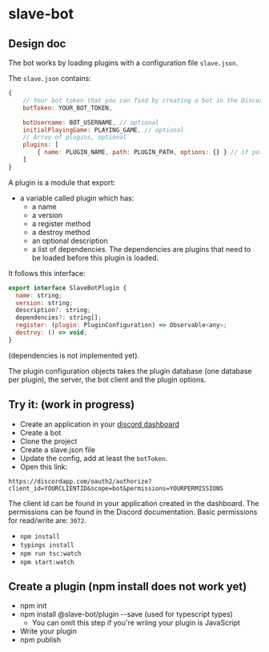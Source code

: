# slave-bot

## Design doc

The bot works by loading plugins with a configuration file `slave.json`.

The `slave.json` contains:

```js
{
    // Your bot token that you can find by creating a bot in the Discord dashboard
    botToken: YOUR_BOT_TOKEN,

    botUsername: BOT_USERNAME, // optional
    initialPlayingGame: PLAYING_GAME, // optional
    // Array of plugins, optional
    plugins: [
        { name: PLUGIN_NAME, path: PLUGIN_PATH, options: {} } // if path is missing, the plugin is a name from the plugins folder
    ]
}
```

A plugin is a module that export:

* a variable called plugin which has:
    + a name
    + a version
    + a register method
    + a destroy method
    + an optional description
    + a list of dependencies. The dependencies are plugins that need to be loaded before this plugin is loaded.

It follows this interface:
```js
export interface SlaveBotPlugin {
  name: string;
  version: string;
  description?: string;
  dependencies?: string[];
  register: (plugin: PluginConfiguration) => Observable<any>;
  destroy: () => void;
}
```

(dependencies is not implemented yet).


The plugin configuration objects takes the plugin database (one database per plugin), the server, the bot client and the plugin options.


## Try it: (work in progress)

* Create an application in your [discord dashboard](https://discordapp.com/developers/applications/me#top)
* Create a bot
* Clone the project
* Create a slave.json file
* Update the config, add at least the `botToken`.
* Open this link:

`https://discordapp.com/oauth2/authorize?client_id=YOURCLIENTID&scope=bot&permissions=YOURPERMISSIONS`

The client id can be found in your application created in the dashboard.
The permissions can be found in the Discord documentation. Basic permissions for read/write are: `3072`.

* `npm install`
* `typings install`
* `npm run tsc:watch`
* `npm start:watch`

## Create a plugin (npm install does not work yet)

* npm init
* npm install @slave-bot/plugin --save (used for typescript types)
    + You can omit this step if you're wriing your plugin is JavaScript
* Write your plugin
* npm publish


